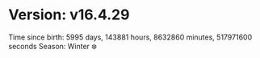 # Version: v16.4.29
Time since birth: 5995 days, 143881 hours, 8632860 minutes, 517971600 seconds
Season: Winter ❄️
